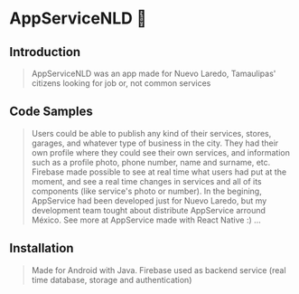 # AppServiceNLD :wrench:

## Introduction

> AppServiceNLD was an app made for Nuevo Laredo, Tamaulipas' citizens looking for job or, not common services 


## Code Samples

> Users could be able to publish any kind of their services, stores, garages, and whatever type of business in the city. They had their own profile where they could see their own services,  and information such as a profile photo, phone number, name and surname, etc. Firebase made possible to see at real time what users had put at the moment, and see a real time changes in services and all of its components (like service's photo or number). In the begining, AppService had been developed just for Nuevo Laredo, but my development team tought about distribute AppService arround México. See more at AppService made with React Native :) ...

## Installation

> Made for Android with Java. Firebase used as backend service (real time database, storage and authentication) 